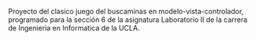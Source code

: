 Proyecto del clasico juego del buscaminas en modelo-vista-controlador, programado para la sección 6 de la asignatura Laboratorio II de la carrera de Ingenieria en Informatica de la UCLA.